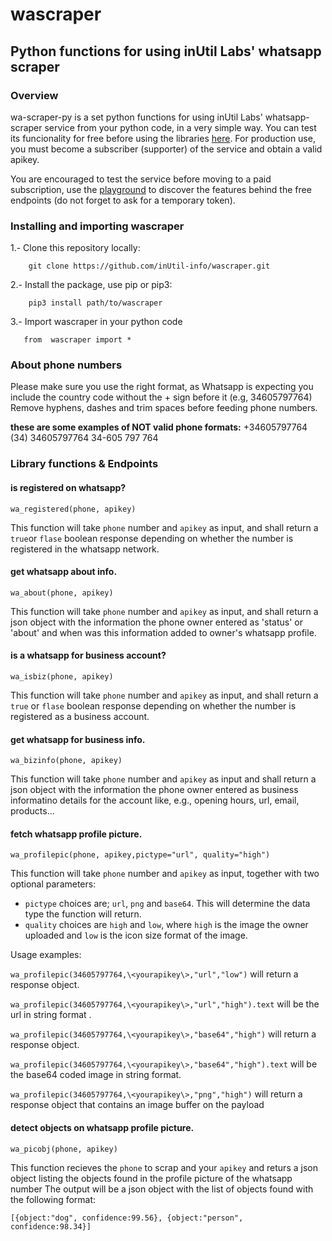 # wascraper

## Python functions for using inUtil Labs' whatsapp scraper

### Overview
wa-scraper-py is a set python functions for using inUtil Labs' whatsapp-scraper service from your python code, in a very simple way.
You can test its funcionality for free before using the libraries [here](https://rapidapi.com/inutil-inutil-default/api/whatsapp-scraper/). For production use, you must become a subscriber (supporter) of the service and obtain a valid apikey.

You are encouraged to test the service before moving to a paid subscription, use the [playground](https://rapidapi.com/inutil-inutil-default/api/whatsapp-scraper/) to discover the features behind the free endpoints (do not forget to ask for a temporary token).


### Installing and importing wascraper

1.- Clone this repository locally:

```
    git clone https://github.com/inUtil-info/wascraper.git
```
    
2.- Install the package, use pip or pip3:

```
    pip3 install path/to/wascraper
```
    
3.- Import wascraper in your python code

```
   from  wascraper import *
```
   


### About phone numbers
Please make sure you use the right format, as Whatsapp is expecting you include the country code without the + sign before it (e.g, 34605797764)
Remove hyphens, dashes and trim spaces before feeding phone numbers.

**these are some examples of NOT valid phone formats:**
+34605797764
(34) 34605797764
34-605 797 764


### Library functions & Endpoints




#### is registered on whatsapp?
`wa_registered(phone, apikey)`

This function will take `phone` number and `apikey` as input, and shall return a `true`or `flase` boolean response depending on whether the number is registered in the whatsapp network.

#### get whatsapp about info.
`wa_about(phone, apikey)`

This function will take `phone` number and `apikey` as input, and shall return a json object with the information the phone owner entered as 'status' or 'about' and when was this information added to owner's whatsapp profile.


#### is a whatsapp for business account?
`wa_isbiz(phone, apikey)`

This function will take `phone` number and `apikey` as input, and shall return a `true` or `flase` boolean response depending on whether the number is registered as a business account.

#### get whatsapp for business info.
`wa_bizinfo(phone, apikey)`

This function will take `phone` number and `apikey` as input and shall return a json object with the information the phone owner entered as business informatino details for the account like, e.g., opening hours, url, email, products...

#### fetch whatsapp profile picture.
`wa_profilepic(phone, apikey,pictype="url", quality="high")`

This function will take `phone` number and `apikey` as input, together with two optional parameters:
 - `pictype` choices are; `url`, `png` and `base64`. This will determine the data type the function will return.
 - `quality` choices are `high` and `low`, where `high` is the image the owner uploaded and `low` is the icon size format of the image.

Usage examples:

  `wa_profilepic(34605797764,\<yourapikey\>,"url","low")` will return a response object.
  
  `wa_profilepic(34605797764,\<yourapikey\>,"url","high").text` will be the url in string format .
  
  `wa_profilepic(34605797764,\<yourapikey\>,"base64","high")` will return a response object.
  
  `wa_profilepic(34605797764,\<yourapikey\>,"base64","high").text` will be the base64 coded image in string format.
  
  `wa_profilepic(34605797764,\<yourapikey\>,"png","high")` will return a response object that contains an image buffer on the payload

#### detect objects on whatsapp profile picture.
`wa_picobj(phone, apikey)`

This function recieves the `phone` to scrap and your `apikey` and returs a json object listing the objects found in the profile picture of the whatsapp number
The output will be a json object with the list of objects found with the following format:

```
[{object:"dog", confidence:99.56}, {object:"person", confidence:98.34}]
```





